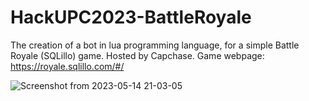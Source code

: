 # HackUPC2023-BattleRoyale
The creation of a bot in lua programming language, for a simple Battle Royale (SQLillo) game. Hosted by Capchase.
Game webpage: https://royale.sqlillo.com/#/


![Screenshot from 2023-05-14 21-03-05](https://github.com/ArnauCS03/HackUPC2023-BattleRoyale/assets/95536223/63e7900f-f28d-42eb-9255-434611ede812)
